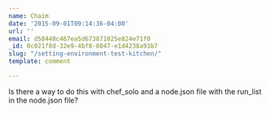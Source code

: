 ```yaml
---
name: Chaim
date: '2015-09-01T09:14:36-04:00'
url: ''
email: d58448c467ea5d673871025e824e71f0
_id: 0c021f8d-32e9-4bf8-8047-e1d4238a93b7
slug: "/setting-environment-test-kitchen/"
template: comment

---
```


Is there a way to do this with chef_solo and a node.json file with the run_list in the node.json file?
